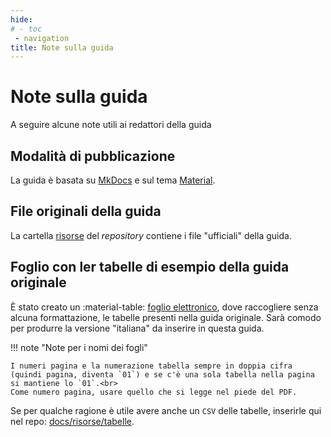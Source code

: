 ```yaml
---
hide:
# - toc
 - navigation
title: Note sulla guida
---
```


# Note sulla guida

A seguire alcune note utili ai redattori della guida

## Modalità di pubblicazione

La guida è basata su [MkDocs](https://www.mkdocs.org/) e sul tema [Material](https://squidfunk.github.io/mkdocs-material/).

## File originali della guida

La cartella [risorse](https://github.com/ondata/guidaPraticaPubblicazioneCSV/tree/main/risorse) del *repository* contiene i file "ufficiali" della guida.

## Foglio con ler tabelle di esempio della guida originale

È stato creato un :material-table: [foglio elettronico](https://docs.google.com/spreadsheets/d/1CAR685UYBmaKVB3zE4yuRj-n0fZBL6HohFDat66Zqic/edit#gid=775453510), dove raccogliere senza alcuna formattazione, le tabelle presenti nella guida originale. Sarà comodo per produrre la versione "italiana" da inserire in questa guida.

!!! note "Note per i nomi dei fogli"

    I numeri pagina e la numerazione tabella sempre in doppia cifra (quindi pagina, diventa `01`) e se c'è una sola tabella nella pagina si mantiene lo `01`.<br>
    Come numero pagina, usare quello che si legge nel piede del PDF.

Se per qualche ragione è utile avere anche un `CSV` delle tabelle, inserirle qui nel repo: [docs/risorse/tabelle](https://github.com/ondata/guidaPraticaPubblicazioneCSV/tree/main/docs/risorse/tabelle).



